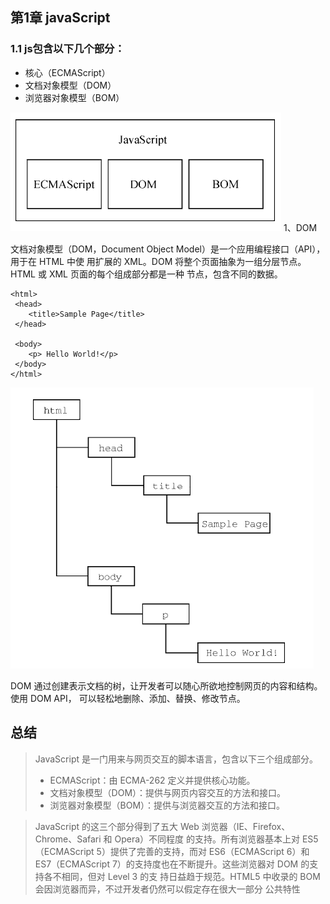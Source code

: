 ## 第1章 javaScript
### 1.1 js包含以下几个部分：
- 核心（ECMAScript）
- 文档对象模型（DOM）
- 浏览器对象模型（BOM）

![img.png](img.png)
1、DOM

文档对象模型（DOM，Document Object Model）是一个应用编程接口（API），用于在 HTML 中使
用扩展的 XML。DOM 将整个页面抽象为一组分层节点。HTML 或 XML 页面的每个组成部分都是一种
节点，包含不同的数据。

    <html>
     <head> 
        <title>Sample Page</title> 
     </head> 

     <body> 
        <p> Hello World!</p> 
     </body> 
    </html>
![img_1.png](img_1.png)

DOM 通过创建表示文档的树，让开发者可以随心所欲地控制网页的内容和结构。使用 DOM API，
可以轻松地删除、添加、替换、修改节点。

## 总结
> JavaScript 是一门用来与网页交互的脚本语言，包含以下三个组成部分。
>- ECMAScript：由 ECMA-262 定义并提供核心功能。
>- 文档对象模型（DOM）：提供与网页内容交互的方法和接口。
>- 浏览器对象模型（BOM）：提供与浏览器交互的方法和接口。

>JavaScript 的这三个部分得到了五大 Web 浏览器（IE、Firefox、Chrome、Safari 和 Opera）不同程度
的支持。所有浏览器基本上对 ES5（ECMAScript 5）提供了完善的支持，而对 ES6（ECMAScript 6）和
ES7（ECMAScript 7）的支持度也在不断提升。这些浏览器对 DOM 的支持各不相同，但对 Level 3 的支
持日益趋于规范。HTML5 中收录的 BOM 会因浏览器而异，不过开发者仍然可以假定存在很大一部分
公共特性